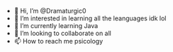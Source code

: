- 👋 Hi, I’m @Dramaturgic0
- 👀 I’m interested in learning all the leanguages idk lol
- 🌱 I’m currently learning Java
- 💞️ I’m looking to collaborate on all
- 📫 How to reach me psicology

<!---
Dramaturgic0/Dramaturgic0 is a ✨ special ✨ repository because its `README.md` (this file) appears on your GitHub profile.
You can click the Preview link to take a look at your changes.
--->
